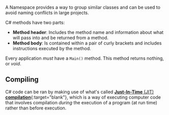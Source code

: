 A Namespace provides a way to group similar classes and can be used to avoid naming conflicts in large projects.

C# methods have two parts:

- **Method header**: Includes the method name and information about what will pass into and be returned from a method. 
- **Method body**: Is contained within a pair of curly brackets and includes instructions executed by the method.

Every application _must_ have a `Main()` method. This method returns nothing, or _void_.

## Compiling

C# code can be ran by making use of what's called [**Just-In-Time** (JIT) **compilation**](https://en.wikipedia.org/wiki/Just-in-time_compilation){:target="blank"}, which is a way of executing computer code that involves compilation _during_ the execution of a program (at run time) rather than before execution. 